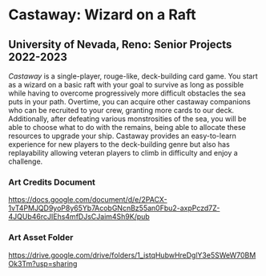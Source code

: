 # Castaway: Wizard on a Raft
## University of Nevada, Reno: Senior Projects 2022-2023
*Castaway* is a single-player, rouge-like, deck-building card game. You start as a wizard on a basic raft with your goal to survive as long as possible while having to overcome progressively more difficult obstacles the sea puts in your path. Overtime, you can acquire other castaway companions who can be recruited to your crew, granting more cards to our deck. Additionally, after defeating various monstrosities of the sea, you will be able to choose what to do with the remains, being able to allocate these resources to upgrade your ship. Castaway provides an easy-to-learn experience for new players to the deck-building genre but also has replayability allowing veteran players to climb in difficulty and enjoy a challenge.


### Art Credits Document
https://docs.google.com/document/d/e/2PACX-1vT4PMJQD9yoP8y65Yb7AcobGNcnBz55an0Fbu2-axpPczd7Z-4JQUb46rcJIEhs4mfDJsCJaim4Sh9K/pub

### Art Asset Folder
https://drive.google.com/drive/folders/1_istqHubwHreDglY3e5SWeW70BMOk3Tm?usp=sharing